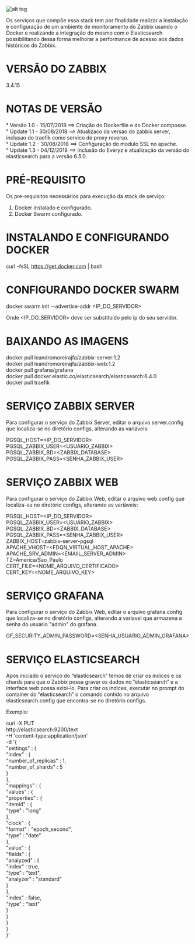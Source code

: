 ![alt tag](https://assets.zabbix.com/img/logo.svg)

Os serviços que compõe essa stack tem por finalidade realizar a instalação e configuração de um ambiente de monitoramento do Zabbix usando o Docker e realizando a integração do mesmo com o Elasticsearch possibilitando dessa forma melhorar a performance de acesso aos dados históricos do Zabbix.

# VERSÃO DO ZABBIX
  3.4.15

# NOTAS DE VERSÃO
° Versão 1.0 - 15/07/2018 ==> Criação do Dockerfile e do Docker composse.\
° Update 1.1 - 30/08/2018 ==> Atualizaco da versao do zabbix server, inclusao do traefik como servico de proxy reverso.\
° Update 1.2 - 30/08/2018 ==> Configuração do modulo SSL no apache.\
° Update 1.3 - 04/12/2018 ==> Inclusão do Everyz e atualização da versão do elasticsearch para a versão 6.5.0.

# PRÉ-REQUISITO
Os pre-requisitos necessários para execução da stack de serviço:
 1) Docker instalado e configurado.
 2) Docker Swarm configurado.

# INSTALANDO E CONFIGURANDO DOCKER
   curl -fsSL https://get.docker.com | bash

# CONFIGURANDO DOCKER SWARM
   docker swarm init --advertise-addr  <IP_DO_SERVIDOR>

   Onde <IP_DO_SERVIDOR> deve ser substituído pelo ip do seu servidor.

# BAIXANDO AS IMAGENS
   docker pull leandromoreirajfa/zabbix-server:1.2\
   docker pull leandromoreirajfa/zabbix-web:1.2\
   docker pull grafana/grafana\
   docker pull docker.elastic.co/elasticsearch/elasticsearch:6.4.0\
   docker pull traefik

# SERVIÇO ZABBIX SERVER
Para configurar o serviço do Zabbix Server, editar o arquivo server.config que localiza-se no diretório configs, alterando as variáveis:

PGSQL_HOST=<IP_DO_SERVIDOR>\
PGSQL_ZABBIX_USER=<USUARIO_ZABBIX>\
PGSQL_ZABBIX_BD=<ZABBIX_DATABASE>\
PGSQL_ZABBIX_PASS=<SENHA_ZABBIX_USER>

# SERVIÇO ZABBIX WEB
Para configurar o serviço do Zabbix Web, editar o arquivo web.config que localiza-se no diretório configs, alterando
as variáveis:

PGSQL_HOST=<IP_DO_SERVIDOR>\
PGSQL_ZABBIX_USER=<USUARIO_ZABBIX>\
PGSQL_ZABBIX_BD=<ZABBIX_DATABASE>\
PGSQL_ZABBIX_PASS=<SENHA_ZABBIX_USER>\
ZABBIX_HOST=zabbix-server-pgsql\
APACHE_VHOST=<FDQN_VIRTUAL_HOST_APACHE>\
APACHE_SRV_ADMIN=<EMAIIL_SERVER_ADMIN>\
TZ=America/Sao_Paulo\
CERT_FILE=<NOME_ARQUIVO_CERTIFICADO>\
CERT_KEY=<NOME_ARQUIVO_KEY>

# SERVIÇO GRAFANA
Para configurar o serviço do Zabbix Web, editar o arquivo grafana.config que localiza-se no diretório configs, alterando a variavel que armazena a senha do usuario "admin" do grafana.

GF_SECURITY_ADMIN_PASSWORD=<SENHA_USUARIO_ADMIN_GRAFANA>

# SERVIÇO ELASTICSEARCH
Após iniciado o serviço do “elasticsearch” temos de criar os índices e os chards para que o Zabbix possa gravar os dados no ”elasticsearch” e a interface web possa exibi-lo.
Para criar os índices, executar no prompt do container do ”elasticsearch” o comando contido no arquivo elasticsearch.config que encontra-se no diretório configs.

Exemplo:
  
curl -X PUT \
 http://elasticsearch:9200/text \
 -H 'content-type:application/json' \
 -d '{\
 "settings" : {\
    "index" : {\
       "number_of_replicas" : 1,\
       "number_of_shards" : 5\
    }\
 },\
 "mappings" : {\
    "values" : {\
       "properties" : {\
          "itemid" : {\
             "type" : "long"\
          },\
          "clock" : {\
             "format" : "epoch_second",\
             "type" : "date"\
          },\
          "value" : {\
             "fields" : {\
                "analyzed" : {\
                   "index" : true,\
                   "type" : "text",\
                   "analyzer" : "standard"\
                }\
             },\
             "index" : false,\
             "type" : "text"\
          }\
       }\
    }\
 }\
}'
